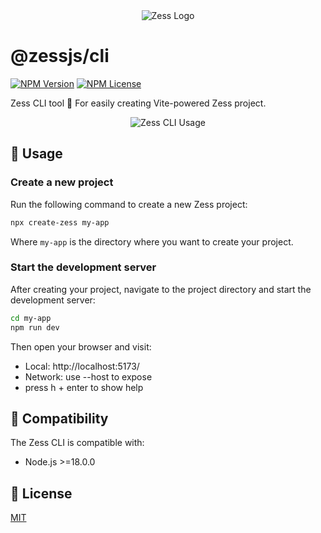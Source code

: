 <div align="center">
  <img src="https://pic1.imgdb.cn/item/68c7c093c5157e1a8804fb52.svg" alt="Zess Logo">
</div>

# @zessjs/cli

[![NPM Version](https://img.shields.io/npm/v/@zessjs/cli.svg?style=for-the-badge)](https://www.npmjs.com/package/@zessjs/cli) [![NPM License](https://img.shields.io/npm/l/@zessjs/cli.svg?style=for-the-badge)](https://github.com/rpsffx/zess/blob/main/LICENSE)

Zess CLI tool 🔨 For easily creating Vite-powered Zess project.

<div align="center">
  <img src="https://pic1.imgdb.cn/item/68d2c7b7c5157e1a882be39f.gif" alt="Zess CLI Usage" style="max-width: 100%; height: auto;">
</div>

## 🚀 Usage

### Create a new project

Run the following command to create a new Zess project:

```bash
npx create-zess my-app
```

Where `my-app` is the directory where you want to create your project.

### Start the development server

After creating your project, navigate to the project directory and start the development server:

```bash
cd my-app
npm run dev
```

Then open your browser and visit:

- Local: http://localhost:5173/
- Network: use --host to expose
- press h + enter to show help

## 🔄 Compatibility

The Zess CLI is compatible with:

- Node.js >=18.0.0

## 📝 License

[MIT](https://github.com/rpsffx/zess/blob/main/LICENSE)
